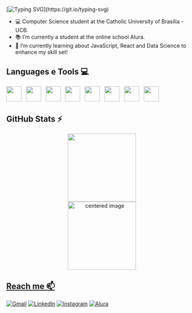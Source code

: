 [![Typing SVG](https://readme-typing-svg.herokuapp.com?font=Righteous&size=35&pause=1000&color=86FA00&random=false&width=435&lines=Hi+there!+%F0%9F%91%8B+I'm+Erick!)](https://git.io/typing-svg)

- 💻 Computer Science student at the Catholic University of Brasilia - UCB.
- 📚 I’m currently a student at the online school Alura.
- 🌱 I’m currently learning about JavaScript, React and Data Science to enhance my skill set!


## Languages e Tools 💻
<div>
  <img src="https://cdn.jsdelivr.net/gh/devicons/devicon@latest/icons/html5/html5-original.svg" width="40px" height="40px"/> &nbsp
  <img src="https://cdn.jsdelivr.net/gh/devicons/devicon@latest/icons/css3/css3-original.svg" width="40px" height="40px"/> &nbsp
  <img src="https://cdn.jsdelivr.net/gh/devicons/devicon@latest/icons/bootstrap/bootstrap-original.svg" width="40px" height="40px"/> &nbsp
  <img src="https://cdn.jsdelivr.net/gh/devicons/devicon@latest/icons/c/c-original.svg" width="40px" height="40px"/> &nbsp
  <img src="https://cdn.jsdelivr.net/gh/devicons/devicon@latest/icons/javascript/javascript-original.svg" width="40px" height="40px"/> &nbsp
  <img src="https://cdn.jsdelivr.net/gh/devicons/devicon@latest/icons/react/react-original.svg" width="40px" height="40px"/> &nbsp
  <img src="https://cdn.jsdelivr.net/gh/devicons/devicon@latest/icons/figma/figma-original.svg" width="40px" height="40px"/> &nbsp
  <img src="https://cdn.jsdelivr.net/gh/devicons/devicon@latest/icons/mysql/mysql-original.svg" width="40px" height="40px"/> &nbsp
</div>

## GitHub Stats ⚡

<div>
  <a href="https://github.com/Erick-A-Martins">
  <center>  
    <img height="180em" src="https://github-readme-stats.vercel.app/api/top-langs/?username=Erick-A-Martins&layout=compact&langs_count=7&theme=radical"/> 
  </center>
  <center>
    <img height="180em" src="https://github-readme-stats.vercel.app/api?username=Erick-A-Martins&show_icons=true&theme=radical&include_all_commits=true&count_private=true" alt="centered image">
  </center>
</div>

## Reach me 📫
[![Gmail](https://img.shields.io/badge/-Gmail-86FA00FF?style=for-the-badge&logo=gmail&logoColor=white)](mailto:erickalvesqmartins@gmail.com)
[![LinkedIn](https://img.shields.io/badge/LinkedIn-86FA00FF?style=for-the-badge&logo=linkedin&logoColor=white)](https://www.linkedin.com/in/erickalvesmartins/)
[![Instagram](https://img.shields.io/badge/Instagram-86FA00FF?style=for-the-badge&logo=instagram&logoColor=white)](https://www.instagram.com/erickqmartins/) 
[![Alura](https://img.shields.io/badge/-Alura-86FA00FF?style=for-the-badge&logo=alura&logoColor=white)](https://cursos.alura.com.br/user/erickalvesqmartins)




